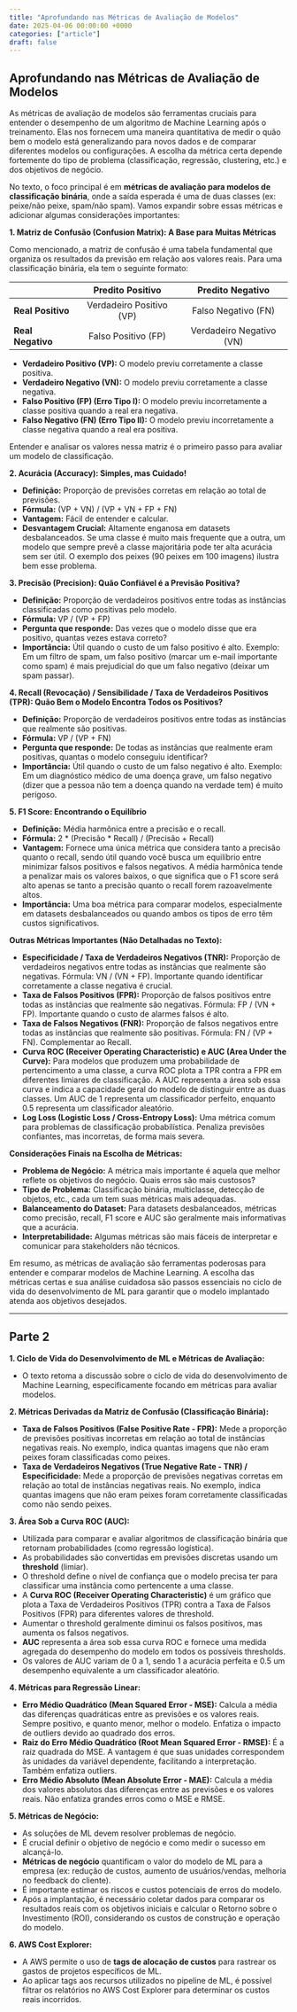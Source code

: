 ```yaml
---
title: "Aprofundando nas Métricas de Avaliação de Modelos"
date: 2025-04-06 00:00:00 +0000
categories: ["article"]
draft: false
---
```



## Aprofundando nas Métricas de Avaliação de Modelos

As métricas de avaliação de modelos são ferramentas cruciais para entender o desempenho de um algoritmo de Machine Learning após o treinamento. Elas nos fornecem uma maneira quantitativa de medir o quão bem o modelo está generalizando para novos dados e de comparar diferentes modelos ou configurações. A escolha da métrica certa depende fortemente do tipo de problema (classificação, regressão, clustering, etc.) e dos objetivos de negócio.

No texto, o foco principal é em **métricas de avaliação para modelos de classificação binária**, onde a saída esperada é uma de duas classes (ex: peixe/não peixe, spam/não spam). Vamos expandir sobre essas métricas e adicionar algumas considerações importantes:

**1. Matriz de Confusão (Confusion Matrix): A Base para Muitas Métricas**

Como mencionado, a matriz de confusão é uma tabela fundamental que organiza os resultados da previsão em relação aos valores reais. Para uma classificação binária, ela tem o seguinte formato:

|                   | Predito Positivo | Predito Negativo |
| :---------------- | :-------------: | :-------------: |
| **Real Positivo** | Verdadeiro Positivo (VP) | Falso Negativo (FN) |
| **Real Negativo** | Falso Positivo (FP) | Verdadeiro Negativo (VN) |

*   **Verdadeiro Positivo (VP):** O modelo previu corretamente a classe positiva.
*   **Verdadeiro Negativo (VN):** O modelo previu corretamente a classe negativa.
*   **Falso Positivo (FP) (Erro Tipo I):** O modelo previu incorretamente a classe positiva quando a real era negativa.
*   **Falso Negativo (FN) (Erro Tipo II):** O modelo previu incorretamente a classe negativa quando a real era positiva.

Entender e analisar os valores nessa matriz é o primeiro passo para avaliar um modelo de classificação.

**2. Acurácia (Accuracy): Simples, mas Cuidado!**

*   **Definição:** Proporção de previsões corretas em relação ao total de previsões.
*   **Fórmula:** (VP + VN) / (VP + VN + FP + FN)
*   **Vantagem:** Fácil de entender e calcular.
*   **Desvantagem Crucial:** Altamente enganosa em datasets desbalanceados. Se uma classe é muito mais frequente que a outra, um modelo que sempre prevê a classe majoritária pode ter alta acurácia sem ser útil. O exemplo dos peixes (90 peixes em 100 imagens) ilustra bem esse problema.

**3. Precisão (Precision): Quão Confiável é a Previsão Positiva?**

*   **Definição:** Proporção de verdadeiros positivos entre todas as instâncias classificadas como positivas pelo modelo.
*   **Fórmula:** VP / (VP + FP)
*   **Pergunta que responde:** Das vezes que o modelo disse que era positivo, quantas vezes estava correto?
*   **Importância:** Útil quando o custo de um falso positivo é alto. Exemplo: Em um filtro de spam, um falso positivo (marcar um e-mail importante como spam) é mais prejudicial do que um falso negativo (deixar um spam passar).

**4. Recall (Revocação) / Sensibilidade / Taxa de Verdadeiros Positivos (TPR): Quão Bem o Modelo Encontra Todos os Positivos?**

*   **Definição:** Proporção de verdadeiros positivos entre todas as instâncias que realmente são positivas.
*   **Fórmula:** VP / (VP + FN)
*   **Pergunta que responde:** De todas as instâncias que realmente eram positivas, quantas o modelo conseguiu identificar?
*   **Importância:** Útil quando o custo de um falso negativo é alto. Exemplo: Em um diagnóstico médico de uma doença grave, um falso negativo (dizer que a pessoa não tem a doença quando na verdade tem) é muito perigoso.

**5. F1 Score: Encontrando o Equilíbrio**

*   **Definição:** Média harmônica entre a precisão e o recall.
*   **Fórmula:** 2 * (Precisão * Recall) / (Precisão + Recall)
*   **Vantagem:** Fornece uma única métrica que considera tanto a precisão quanto o recall, sendo útil quando você busca um equilíbrio entre minimizar falsos positivos e falsos negativos. A média harmônica tende a penalizar mais os valores baixos, o que significa que o F1 score será alto apenas se tanto a precisão quanto o recall forem razoavelmente altos.
*   **Importância:** Uma boa métrica para comparar modelos, especialmente em datasets desbalanceados ou quando ambos os tipos de erro têm custos significativos.

**Outras Métricas Importantes (Não Detalhadas no Texto):**

*   **Especificidade / Taxa de Verdadeiros Negativos (TNR):** Proporção de verdadeiros negativos entre todas as instâncias que realmente são negativas. Fórmula: VN / (VN + FP). Importante quando identificar corretamente a classe negativa é crucial.
*   **Taxa de Falsos Positivos (FPR):** Proporção de falsos positivos entre todas as instâncias que realmente são negativas. Fórmula: FP / (VN + FP). Importante quando o custo de alarmes falsos é alto.
*   **Taxa de Falsos Negativos (FNR):** Proporção de falsos negativos entre todas as instâncias que realmente são positivas. Fórmula: FN / (VP + FN). Complementar ao Recall.
*   **Curva ROC (Receiver Operating Characteristic) e AUC (Area Under the Curve):** Para modelos que produzem uma probabilidade de pertencimento a uma classe, a curva ROC plota a TPR contra a FPR em diferentes limiares de classificação. A AUC representa a área sob essa curva e indica a capacidade geral do modelo de distinguir entre as duas classes. Um AUC de 1 representa um classificador perfeito, enquanto 0.5 representa um classificador aleatório.
*   **Log Loss (Logistic Loss / Cross-Entropy Loss):** Uma métrica comum para problemas de classificação probabilística. Penaliza previsões confiantes, mas incorretas, de forma mais severa.

**Considerações Finais na Escolha de Métricas:**

*   **Problema de Negócio:** A métrica mais importante é aquela que melhor reflete os objetivos do negócio. Quais erros são mais custosos?
*   **Tipo de Problema:** Classificação binária, multiclasse, detecção de objetos, etc., cada um tem suas métricas mais adequadas.
*   **Balanceamento do Dataset:** Para datasets desbalanceados, métricas como precisão, recall, F1 score e AUC são geralmente mais informativas que a acurácia.
*   **Interpretabilidade:** Algumas métricas são mais fáceis de interpretar e comunicar para stakeholders não técnicos.

Em resumo, as métricas de avaliação são ferramentas poderosas para entender e comparar modelos de Machine Learning. A escolha das métricas certas e sua análise cuidadosa são passos essenciais no ciclo de vida do desenvolvimento de ML para garantir que o modelo implantado atenda aos objetivos desejados.

--- 

## Parte 2

**1. Ciclo de Vida do Desenvolvimento de ML e Métricas de Avaliação:**

* O texto retoma a discussão sobre o ciclo de vida do desenvolvimento de Machine Learning, especificamente focando em métricas para avaliar modelos.

**2. Métricas Derivadas da Matriz de Confusão (Classificação Binária):**

* **Taxa de Falsos Positivos (False Positive Rate - FPR):** Mede a proporção de previsões positivas incorretas em relação ao total de instâncias negativas reais. No exemplo, indica quantas imagens que não eram peixes foram classificadas como peixes.
* **Taxa de Verdadeiros Negativos (True Negative Rate - TNR) / Especificidade:** Mede a proporção de previsões negativas corretas em relação ao total de instâncias negativas reais. No exemplo, indica quantas imagens que não eram peixes foram corretamente classificadas como não sendo peixes.

**3. Área Sob a Curva ROC (AUC):**

* Utilizada para comparar e avaliar algoritmos de classificação binária que retornam probabilidades (como regressão logística).
* As probabilidades são convertidas em previsões discretas usando um **threshold** (limiar).
* O threshold define o nível de confiança que o modelo precisa ter para classificar uma instância como pertencente a uma classe.
* A **Curva ROC (Receiver Operating Characteristic)** é um gráfico que plota a Taxa de Verdadeiros Positivos (TPR) contra a Taxa de Falsos Positivos (FPR) para diferentes valores de threshold.
* Aumentar o threshold geralmente diminui os falsos positivos, mas aumenta os falsos negativos.
* **AUC** representa a área sob essa curva ROC e fornece uma medida agregada do desempenho do modelo em todos os possíveis thresholds.
* Os valores de AUC variam de 0 a 1, sendo 1 a acurácia perfeita e 0.5 um desempenho equivalente a um classificador aleatório.

**4. Métricas para Regressão Linear:**

* **Erro Médio Quadrático (Mean Squared Error - MSE):** Calcula a média das diferenças quadráticas entre as previsões e os valores reais. Sempre positivo, e quanto menor, melhor o modelo. Enfatiza o impacto de outliers devido ao quadrado dos erros.
* **Raiz do Erro Médio Quadrático (Root Mean Squared Error - RMSE):** É a raiz quadrada do MSE. A vantagem é que suas unidades correspondem às unidades da variável dependente, facilitando a interpretação. Também enfatiza outliers.
* **Erro Médio Absoluto (Mean Absolute Error - MAE):** Calcula a média dos valores absolutos das diferenças entre as previsões e os valores reais. Não enfatiza grandes erros como o MSE e RMSE.

**5. Métricas de Negócio:**

* As soluções de ML devem resolver problemas de negócio.
* É crucial definir o objetivo de negócio e como medir o sucesso em alcançá-lo.
* **Métricas de negócio** quantificam o valor do modelo de ML para a empresa (ex: redução de custos, aumento de usuários/vendas, melhoria no feedback do cliente).
* É importante estimar os riscos e custos potenciais de erros do modelo.
* Após a implantação, é necessário coletar dados para comparar os resultados reais com os objetivos iniciais e calcular o Retorno sobre o Investimento (ROI), considerando os custos de construção e operação do modelo.

**6. AWS Cost Explorer:**

* A AWS permite o uso de **tags de alocação de custos** para rastrear os gastos de projetos específicos de ML.
* Ao aplicar tags aos recursos utilizados no pipeline de ML, é possível filtrar os relatórios no AWS Cost Explorer para determinar os custos reais incorridos.
